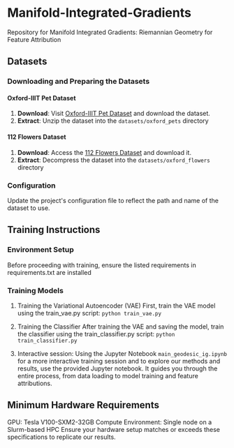 # Manifold-Integrated-Gradients
Repository for Manifold Integrated Gradients: Riemannian Geometry for Feature Attribution 



## Datasets

### Downloading and Preparing the Datasets

#### Oxford-IIIT Pet Dataset

1. **Download**: Visit [Oxford-IIIT Pet Dataset](https://www.robots.ox.ac.uk/~vgg/data/pets/) and download the dataset.
2. **Extract**: Unzip the dataset into the `datasets/oxford_pets` directory 

#### 112 Flowers Dataset

1. **Download**: Access the [112 Flowers Dataset](http://www.robots.ox.ac.uk/~vgg/data/flowers/102/) and download it.
2. **Extract**: Decompress the dataset into the `datasets/oxford_flowers` directory 

### Configuration

Update the project's configuration file to reflect the path and name of the dataset to use.

## Training Instructions
### Environment Setup
Before proceeding with training, ensure the listed requirements in requirements.txt are installed

### Training Models
1. Training the Variational Autoencoder (VAE)
First, train the VAE model using the train_vae.py script:
`python train_vae.py`


2. Training the Classifier
After training the VAE and saving the model, train the classifier using the train_classifier.py script:
`python train_classifier.py`

3. Interactive session: Using the Jupyter Notebook `main_geodesic_ig.ipynb` for a more interactive training session and to explore our methods and results, use the provided Jupyter notebook. It guides you through the entire process, from data loading to model training and feature attributions.

## Minimum Hardware Requirements
GPU: Tesla V100-SXM2-32GB
Compute Environment: Single node on a Slurm-based HPC
Ensure your hardware setup matches or exceeds these specifications to replicate our results.
